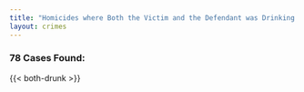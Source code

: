 ```yaml
---
title: "Homicides where Both the Victim and the Defendant was Drinking or Drunk"
layout: crimes
---
```

### 78 Cases Found:
{{< both-drunk >}}
